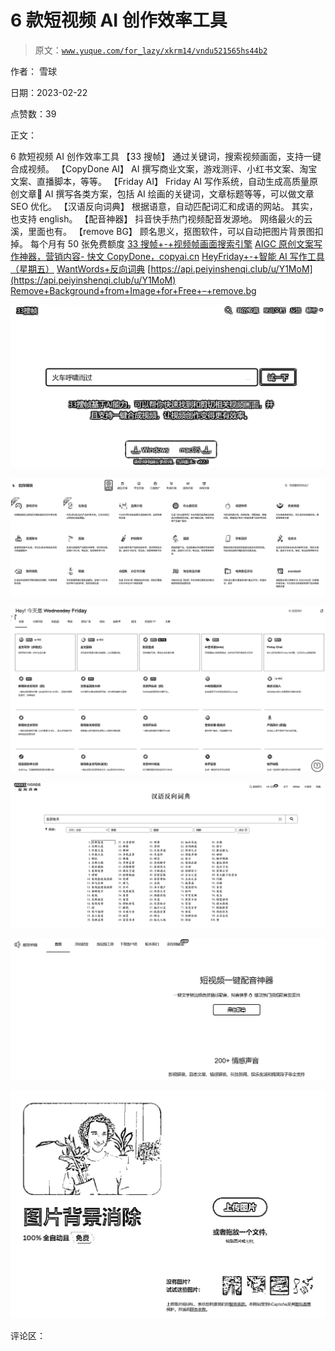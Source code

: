 # 6 款短视频 AI 创作效率工具

> 原文：[`www.yuque.com/for_lazy/xkrm14/vndu521565hs44b2`](https://www.yuque.com/for_lazy/xkrm14/vndu521565hs44b2)

作者： 雪球

日期：2023-02-22

点赞数：39

正文：

6 款短视频 AI 创作效率工具 【33 搜帧】 通过关键词，搜索视频画面，支持一键合成视频。 【CopyDone AI】 AI 撰写商业文案，游戏测评、小红书文案、淘宝文案、直播脚本，等等。 【Friday AI】 Friday AI 写作系统，自动生成高质量原创文章🚀 AI 撰写各类方案，包括 AI 绘画的关键词，文章标题等等，可以做文章 SEO 优化。 【汉语反向词典】 根据语意，自动匹配词汇和成语的网站。 其实，也支持 english。 【配音神器】 抖音快手热门视频配音发源地。 网络最火的云溪，里面也有。 【remove BG】 顾名思义，抠图软件，可以自动把图片背景图扣掉。 每个月有 50 张免费额度 [33 搜帧+-+视频帧画面搜索引擎](https://fse.agilestudio.cn/invite?userCode=RTxSMUX5) [AIGC 原创文案写作神器，营销内容- 快文 CopyDone，copyai.cn](https://copyai.cn/?share_code=205713) [HeyFriday+-+智能 AI 写作工具（星期五）](https://www.heyfriday.cn/home?ref=Zbyko) [WantWords+反向词典](https://wantwords.net/) [https://api.peiyinshenqi.club/u/Y1MoM](https://api.peiyinshenqi.club/u/Y1MoM) [Remove+Background+from+Image+for+Free+–+remove.bg](https://www.remove.bg/r/T2HAWRGFihqQBBMDv2Afmk7f?locale=zh)

![](img/92d4df39829829ec9ea1c9b87152f93d.png)

![](img/38e7243386c9b5595b7012a297aa6d6c.png)

![](img/47db0a9dce0c10f5bbb3bbfb141ed390.png)

![](img/9f9838f0d00ad54b41cfe4f77692a94b.png)

![](img/3d8069425912a4ea122e3676ce231fea.png)

![](img/65a6b78a9fd82e85b5da4ad9398f5592.png)

评论区：

